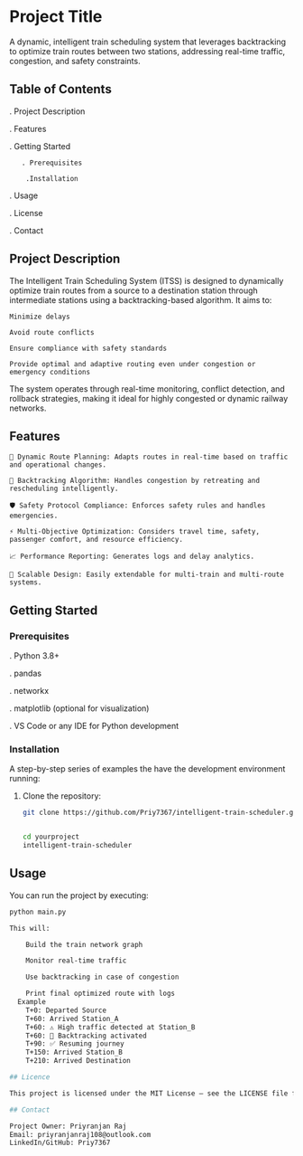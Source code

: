 # Project Title

A dynamic, intelligent train scheduling system that leverages backtracking to optimize train routes between two stations, addressing real-time traffic, congestion, and safety constraints.

## Table of Contents

   . Project Description

   . Features

   . Getting Started

       . Prerequisites

        .Installation

   . Usage

   . License

   . Contact

## Project Description

The Intelligent Train Scheduling System (ITSS) is designed to dynamically optimize train routes from a source to a destination station through intermediate stations using a backtracking-based algorithm. It aims to:

    Minimize delays

    Avoid route conflicts

    Ensure compliance with safety standards

    Provide optimal and adaptive routing even under congestion or emergency conditions

The system operates through real-time monitoring, conflict detection, and rollback strategies, making it ideal for highly congested or dynamic railway networks.

## Features

    🚆 Dynamic Route Planning: Adapts routes in real-time based on traffic and operational changes.

    🔄 Backtracking Algorithm: Handles congestion by retreating and rescheduling intelligently.

    🛡️ Safety Protocol Compliance: Enforces safety rules and handles emergencies.

    ⚡ Multi-Objective Optimization: Considers travel time, safety, passenger comfort, and resource efficiency.

    📈 Performance Reporting: Generates logs and delay analytics.

    🔧 Scalable Design: Easily extendable for multi-train and multi-route systems.



## Getting Started

### Prerequisites

   . Python 3.8+

   . pandas

   . networkx

   . matplotlib (optional for visualization)

   . VS Code or any IDE for Python development
   
### Installation

A step-by-step series of examples the have the development environment running:

1. Clone the repository:
   ```bash
   git clone https://github.com/Priy7367/intelligent-train-scheduler.git


   cd yourproject
   intelligent-train-scheduler

## Usage

You can run the project by executing:
```bash
python main.py

This will:

    Build the train network graph

    Monitor real-time traffic

    Use backtracking in case of congestion

    Print final optimized route with logs
  Example
    T+0: Departed Source
    T+60: Arrived Station_A
    T+60: ⚠ High traffic detected at Station_B
    T+60: 🔄 Backtracking activated
    T+90: ✅ Resuming journey
    T+150: Arrived Station_B
    T+210: Arrived Destination

## Licence

This project is licensed under the MIT License — see the LICENSE file for details.

## Contact

Project Owner: Priyranjan Raj
Email: priyranjanraj108@outlook.com
LinkedIn/GitHub: Priy7367
   
